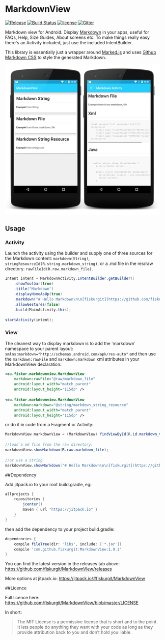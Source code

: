 # MarkdownView
[![Release](https://jitpack.io/v/fiskurgit/MarkdownView.svg)](https://jitpack.io/#fiskurgit/MarkdownView) [![Build Status](https://travis-ci.org/fiskurgit/MarkdownView.svg?branch=master)](https://travis-ci.org/fiskurgit/MarkdownView) [![license](https://img.shields.io/github/license/mashape/apistatus.svg?maxAge=2592000)](https://github.com/fiskurgit/ChipCloud/blob/master/LICENSE) [![Gitter](https://img.shields.io/gitter/room/nwjs/nw.js.svg?maxAge=2592000)](https://gitter.im/fiskurgit/fiskur) 

Markdown view for Android. Display [Markdown](https://en.wikipedia.org/wiki/Markdown) in your apps, useful for FAQs, Help, Size Guides, About screens etc. To make things really easy there's an Activity included, just use the included IntentBuilder.

This library is essentially just a wrapper around [Marked.js](https://github.com/chjj/marked) and uses [Github Markdown CSS](https://github.com/sindresorhus/github-markdown-css) to style the generated Markdown.

![Screenshot](./Screenshot.png)

## Usage

### Activity
Launch the activity using the builder and supply one of three sources for the Markdown content: ```markdown(String)```, ```stringResourceId(R.string.markdown_string)```, or a .md file in the res/raw directory: ```rawFileId(R.raw.markdown_file)```.

```java
Intent intent = MarkdownActivity.IntentBuilder.getBuilder()
    .showToolbar(true)
    .title("Markdown")
    .displayHomeAsUp(true)
    .markdown("# Hello Markdown\n\n[fiskurgit](https://github.com/fiskurgit)")
    .allowGestures(false)
    .build(MainActivity.this);

startActivity(intent);
```
### View

The cleanest way to display markdown is to add the 'markdown' namespace to your parent layout: ```xmlns:markdown="http://schemas.android.com/apk/res-auto"``` and then use the ```markdown:rawFile``` and ```markdown:markdown``` xml attributes in your MarkdownView declaration:

```xml
<eu.fiskur.markdownview.MarkdownView
    markdown:rawFile="@raw/markdown_file"
    android:layout_width="match_parent"
    android:layout_height="115dp" />
    
<eu.fiskur.markdownview.MarkdownView
    markdown:markdown="@string/markdown_string_resource"
    android:layout_width="match_parent"
    android:layout_height="115dp" />
```

or do it in code from a Fragment or Activity:

```java
MarkdownView markdownView = (MarkdownView) findViewById(R.id.markdown_view);

//load a md file from the raw directory:
markdownView.showMarkdown(R.raw.markdown_file);

//or use a String
markdownView.showMarkdown("# Hello Markdown\n\n[fiskurgit](https://github.com/fiskurgit)");
```

##Dependency

Add jitpack.io to your root build.gradle, eg:

```groovy
allprojects {
    repositories {
        jcenter()
        maven { url "https://jitpack.io" }
    }
}
```

then add the dependency to your project build.gradle:

```groovy
dependencies {
    compile fileTree(dir: 'libs', include: ['*.jar'])
    compile 'com.github.fiskurgit:MarkdownView:1.0.1'
}
```
You can find the latest version in the releases tab above: https://github.com/fiskurgit/MarkdownView/releases

More options at jitpack.io: https://jitpack.io/#fiskurgit/MarkdownView

##Licence

Full licence here: https://github.com/fiskurgit/MarkdownView/blob/master/LICENSE

In short:

> The MIT License is a permissive license that is short and to the point. It lets people do anything they want with your code as long as they provide attribution back to you and don’t hold you liable.
